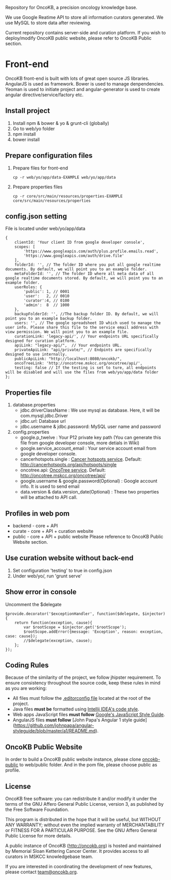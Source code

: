 Repository for OncoKB, a precision oncology knowledge base.

We use Google Reatime API to store all information curators generated.
We use MySQL to store data after reviewing.

Current repository contains server-side and curation platform.
If you wish to deploy/modify OncoKB public website, please refer to OncoKB Public section.

# Front-end
OncoKB front-end is built with lots of great open source JS libraries. AngularJS is used as framework. Bower is used to manage denpendencies. Yeoman is used to initiate project and angular-generator is used to create angular directive/service/factory etc.

## Install project
1. Install npm & bower & yo & grunt-cli (globally)
2. Go to web/yo folder
3. npm install
4. bower install

## Prepare configuration files
1. Prepare files for front-end  
    ```
    cp -r web/yo/app/data-EXAMPLE web/yo/app/data
    ```
2. Prepare properties files  
    ```
    cp -r core/src/main/resources/properties-EXAMPLE core/src/main/resources/properties
    ```

## config.json setting
File is located under web/yo/app/data
```
{
    clientId: 'Your client ID from google developer console',
    scopes: [
        'https://www.googleapis.com/auth/plus.profile.emails.read',
        'https://www.googleapis.com/auth/drive.file'
    ],
    folderId: '', // The folder ID where you put all google realtime documents. By default, we will point you to an example folder.
    metaFolderId: '', // The folder ID where all meta data of all google realtime documents stored. By default, we will point you to an example folder.
    userRoles: {
        'public': 1, // 0001
        'user':   2, // 0010
        'curator':4, // 0100
        'admin':  8  // 1000
    },
    backupFolderId: '', //The backup folder ID. By default, we will point you to an example backup folder.
    users: '', // The google spreadsheet ID which used to manage the user info. Please share this file to the service email address with view permission. We will point you to an example file.
    curationLink: 'legacy-api/', // Your endpoints URL specifically designed for curation platform.
    apiLink: "legacy-api/",  // Your endpoints URL.
    privateApiLink: "api/private/", // Endpints are specifically designed to use internally.
    publicApiLink: "http://localhost:8080/oncokb/",
    oncoTreeLink: 'http://oncotree.mskcc.org/oncotree/api/',
    testing: false // If the testing is set to ture, all endpoints will be disabled and will use the files from web/yo/app/data folder
};
```

## Properties file
1. database.properties
    * jdbc.driverClassName : We use mysql as database. Here, it will be com.mysql.jdbc.Driver
    * jdbc.url: Database url
    * jdbc.username & jdbc.password: MySQL user name and password
2. config.properties
    * google.p_twelve : Your P12 private key path (You can generate this file from google developer console, more detials in Wiki)
    * google.service_account_email : Your service account email from google developer console.
    * cancerhotspots.single : [Cancer hotspots service](http://cancerhotspots.org). Default: http://cancerhotspots.org/api/hotspots/single
    * oncotree.api: [OncoTree service](http://oncotree.mskcc.org/oncotree/). Default: http://oncotree.mskcc.org/oncotree/api/
    * google.username & google.password(Optional) : Google account info. It is used to send email
    * data.version & data.version_date(Optional) : These two properties will be attached to API call.
    
## Profiles in web pom
* backend - core + API
* curate - core + API + curation website
* public - core + API + public website Please reference to OncoKB Public Website section.
    
## Use curation website without back-end
1. Set configuration 'testing' to true in config.json
2. Under web/yo/, run 'grunt serve'

## Show error in console
Uncomment the $delegate
```
$provide.decorator('$exceptionHandler', function($delegate, $injector){
    return function(exception, cause){
        var $rootScope = $injector.get('$rootScope');
        $rootScope.addError({message: 'Exception', reason: exception, case: cause});
        //$delegate(exception, cause);
    };
});
```

## Coding Rules
Because of the similarity of the project, we follow jhipster requirement.
To ensure consistency throughout the source code, keep these rules in mind as you are working:

* All files must follow the [.editorconfig file](http://editorconfig.org/) located at the root of the project.
* Java files **must be** formatted using [Intellij IDEA's code style](http://confluence.jetbrains.com/display/IntelliJIDEA/Code+Style+and+Formatting).
* Web apps JavaScript files **must follow** [Google's JavaScript Style Guide](https://google-styleguide.googlecode.com/svn/trunk/javascriptguide.xml).
* AngularJS files **must follow** [John Papa's Angular 1 style guide] (https://github.com/johnpapa/angular-styleguide/blob/master/a1/README.md).

## OncoKB Public Website
In order to build a OncoKB public website instance, please clone [oncokb-public](https://github.com/oncokb/oncokb-public) to web/public folder. And in the pom file, please choose public as profile.

License
--------------------

OncoKB free software: you can redistribute it and/or modify it under the terms of the GNU Affero General Public License, version 3, as published by the Free Software Foundation.

This program is distributed in the hope that it will be useful, but WITHOUT ANY WARRANTY; without even the implied warranty of MERCHANTABILITY or FITNESS FOR A PARTICULAR PURPOSE. See the GNU Affero General Public License for more details.

A public instance of OncoKB (http://oncokb.org) is hosted and maintained by Memorial Sloan Kettering Cancer Center. It provides access to all curators in MSKCC knowledgebase team.

If you are interested in coordinating the development of new features, please contact team@oncokb.org.
